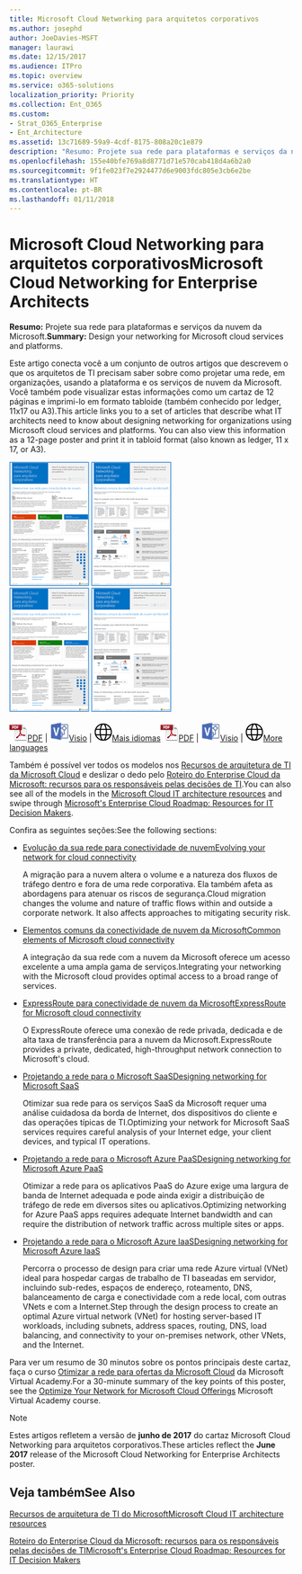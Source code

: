 ```yaml
---
title: Microsoft Cloud Networking para arquitetos corporativos
ms.author: josephd
author: JoeDavies-MSFT
manager: laurawi
ms.date: 12/15/2017
ms.audience: ITPro
ms.topic: overview
ms.service: o365-solutions
localization_priority: Priority
ms.collection: Ent_O365
ms.custom:
- Strat_O365_Enterprise
- Ent_Architecture
ms.assetid: 13c71689-59a9-4cdf-8175-808a20c1e879
description: "Resumo: Projete sua rede para plataformas e serviços da nuvem da Microsoft."
ms.openlocfilehash: 155e40bfe769a8d8771d71e570cab418d4a6b2a0
ms.sourcegitcommit: 9f1fe023f7e2924477d6e9003fdc805e3cb6e2be
ms.translationtype: HT
ms.contentlocale: pt-BR
ms.lasthandoff: 01/11/2018
---
```

# <a name="microsoft-cloud-networking-for-enterprise-architects"></a><span data-ttu-id="2ec9a-103">Microsoft Cloud Networking para arquitetos corporativos</span><span class="sxs-lookup"><span data-stu-id="2ec9a-103">Microsoft Cloud Networking for Enterprise Architects</span></span>

 <span data-ttu-id="2ec9a-104">**Resumo:** Projete sua rede para plataformas e serviços da nuvem da Microsoft.</span><span class="sxs-lookup"><span data-stu-id="2ec9a-104">**Summary:** Design your networking for Microsoft cloud services and platforms.</span></span>
  
<span data-ttu-id="2ec9a-p101">Este artigo conecta você a um conjunto de outros artigos que descrevem o que os arquitetos de TI precisam saber sobre como projetar uma rede, em organizações, usando a plataforma e os serviços de nuvem da Microsoft. Você também pode visualizar estas informações como um cartaz de 12 páginas e imprimi-lo em formato tabloide (também conhecido por ledger, 11x17 ou A3).</span><span class="sxs-lookup"><span data-stu-id="2ec9a-p101">This article links you to a set of articles that describe what IT architects need to know about designing networking for organizations using Microsoft cloud services and platforms. You can also view this information as a 12-page poster and print it in tabloid format (also known as ledger, 11 x 17, or A3).</span></span>
  
<span data-ttu-id="2ec9a-107">[![Imagem em miniatura do modelo de sistema de rede em nuvem da Microsoft](images/95e8ab6a-b4d0-4836-acc1-b0b77ebf46e6.png)  
](https://go.microsoft.com/fwlink/p/?linkid=842073)</span><span class="sxs-lookup"><span data-stu-id="2ec9a-107">[![Thumb image for Microsoft cloud networking model](images/95e8ab6a-b4d0-4836-acc1-b0b77ebf46e6.png)  
](https://go.microsoft.com/fwlink/p/?linkid=842073)</span></span>
  
<span data-ttu-id="2ec9a-108">![Arquivo PDF](images/ITPro_Other_PDFicon.png)[PDF](https://go.microsoft.com/fwlink/p/?linkid=842073) | ![Arquivo do Visio](images/ITPro_Other_VisioIcon.jpg)[Visio](https://go.microsoft.com/fwlink/p/?linkid=842074) | ![Ver uma página com as versões em outros idiomas](images/e16c992d-b0f8-48ae-bf44-db7a9fcaab9e.png)[Mais idiomas](https://www.microsoft.com/download/details.aspx?id=54425)</span><span class="sxs-lookup"><span data-stu-id="2ec9a-108">![PDF file](images/ITPro_Other_PDFicon.png)[PDF](https://go.microsoft.com/fwlink/p/?linkid=842073) | ![Visio file](images/ITPro_Other_VisioIcon.jpg)[Visio](https://go.microsoft.com/fwlink/p/?linkid=842074) | ![See a page with versions in additional languages](images/e16c992d-b0f8-48ae-bf44-db7a9fcaab9e.png)[More languages](https://www.microsoft.com/download/details.aspx?id=54425)</span></span>
  
<span data-ttu-id="2ec9a-109">Também é possível ver todos os modelos nos [Recursos de arquitetura de TI da Microsoft Cloud](microsoft-cloud-it-architecture-resources.md) e deslizar o dedo pelo [Roteiro do Enterprise Cloud da Microsoft: recursos para os responsáveis pelas decisões de TI](https://aka.ms/cloudarchitecture).</span><span class="sxs-lookup"><span data-stu-id="2ec9a-109">You can also see all of the models in the [Microsoft Cloud IT architecture resources](microsoft-cloud-it-architecture-resources.md) and swipe through [Microsoft's Enterprise Cloud Roadmap: Resources for IT Decision Makers](https://aka.ms/cloudarchitecture).</span></span>
  
<span data-ttu-id="2ec9a-110">Confira as seguintes seções:</span><span class="sxs-lookup"><span data-stu-id="2ec9a-110">See the following sections:</span></span>
  
- [<span data-ttu-id="2ec9a-111">Evolução da sua rede para conectividade de nuvem</span><span class="sxs-lookup"><span data-stu-id="2ec9a-111">Evolving your network for cloud connectivity</span></span>](evolving-your-network-for-cloud-connectivity.md)
    
    <span data-ttu-id="2ec9a-p102">A migração para a nuvem altera o volume e a natureza dos fluxos de tráfego dentro e fora de uma rede corporativa. Ela também afeta as abordagens para atenuar os riscos de segurança.</span><span class="sxs-lookup"><span data-stu-id="2ec9a-p102">Cloud migration changes the volume and nature of traffic flows within and outside a corporate network. It also affects approaches to mitigating security risk.</span></span>
    
- [<span data-ttu-id="2ec9a-114">Elementos comuns da conectividade de nuvem da Microsoft</span><span class="sxs-lookup"><span data-stu-id="2ec9a-114">Common elements of Microsoft cloud connectivity</span></span>](common-elements-of-microsoft-cloud-connectivity.md)
    
    <span data-ttu-id="2ec9a-115">A integração da sua rede com a nuvem da Microsoft oferece um acesso excelente a uma ampla gama de serviços.</span><span class="sxs-lookup"><span data-stu-id="2ec9a-115">Integrating your networking with the Microsoft cloud provides optimal access to a broad range of services.</span></span>
    
- [<span data-ttu-id="2ec9a-116">ExpressRoute para conectividade de nuvem da Microsoft</span><span class="sxs-lookup"><span data-stu-id="2ec9a-116">ExpressRoute for Microsoft cloud connectivity</span></span>](expressroute-for-microsoft-cloud-connectivity.md)
    
    <span data-ttu-id="2ec9a-117">O ExpressRoute oferece uma conexão de rede privada, dedicada e de alta taxa de transferência para a nuvem da Microsoft.</span><span class="sxs-lookup"><span data-stu-id="2ec9a-117">ExpressRoute provides a private, dedicated, high-throughput network connection to Microsoft's cloud.</span></span>
    
- [<span data-ttu-id="2ec9a-118">Projetando a rede para o Microsoft SaaS</span><span class="sxs-lookup"><span data-stu-id="2ec9a-118">Designing networking for Microsoft SaaS</span></span>](designing-networking-for-microsoft-saas.md)
    
    <span data-ttu-id="2ec9a-119">Otimizar sua rede para os serviços SaaS da Microsoft requer uma análise cuidadosa da borda de Internet, dos dispositivos do cliente e das operações típicas de TI.</span><span class="sxs-lookup"><span data-stu-id="2ec9a-119">Optimizing your network for Microsoft SaaS services requires careful analysis of your Internet edge, your client devices, and typical IT operations.</span></span>
    
- [<span data-ttu-id="2ec9a-120">Projetando a rede para o Microsoft Azure PaaS</span><span class="sxs-lookup"><span data-stu-id="2ec9a-120">Designing networking for Microsoft Azure PaaS</span></span>](designing-networking-for-microsoft-azure-paas.md)
    
    <span data-ttu-id="2ec9a-121">Otimizar a rede para os aplicativos PaaS do Azure exige uma largura de banda de Internet adequada e pode ainda exigir a distribuição de tráfego de rede em diversos sites ou aplicativos.</span><span class="sxs-lookup"><span data-stu-id="2ec9a-121">Optimizing networking for Azure PaaS apps requires adequate Internet bandwidth and can require the distribution of network traffic across multiple sites or apps.</span></span>
    
- [<span data-ttu-id="2ec9a-122">Projetando a rede para o Microsoft Azure IaaS</span><span class="sxs-lookup"><span data-stu-id="2ec9a-122">Designing networking for Microsoft Azure IaaS</span></span>](designing-networking-for-microsoft-azure-iaas.md)
    
    <span data-ttu-id="2ec9a-123">Percorra o processo de design para criar uma rede Azure virtual (VNet) ideal para hospedar cargas de trabalho de TI baseadas em servidor, incluindo sub-redes, espaços de endereço, roteamento, DNS, balanceamento de carga e conectividade com a rede local, com outras VNets e com a Internet.</span><span class="sxs-lookup"><span data-stu-id="2ec9a-123">Step through the design process to create an optimal Azure virtual network (VNet) for hosting server-based IT workloads, including subnets, address spaces, routing, DNS, load balancing, and connectivity to your on-premises network, other VNets, and the Internet.</span></span>
    
<span data-ttu-id="2ec9a-124">Para ver um resumo de 30 minutos sobre os pontos principais deste cartaz, faça o curso [Otimizar a rede para ofertas da Microsoft Cloud](https://mva.microsoft.com/pt-BR/training-courses/optimize-your-network-for-microsoft-cloud-offerings-17743) da Microsoft Virtual Academy.</span><span class="sxs-lookup"><span data-stu-id="2ec9a-124">For a 30-minute summary of the key points of this poster, see the [Optimize Your Network for Microsoft Cloud Offerings](https://mva.microsoft.com/pt-BR/training-courses/optimize-your-network-for-microsoft-cloud-offerings-17743) Microsoft Virtual Academy course.</span></span>
  
> [!NOTE]
> <span data-ttu-id="2ec9a-125">Estes artigos refletem a versão de **junho de 2017** do cartaz Microsoft Cloud Networking para arquitetos corporativos.</span><span class="sxs-lookup"><span data-stu-id="2ec9a-125">These articles reflect the **June 2017** release of the Microsoft Cloud Networking for Enterprise Architects poster.</span></span>
  
## <a name="see-also"></a><span data-ttu-id="2ec9a-126">Veja também</span><span class="sxs-lookup"><span data-stu-id="2ec9a-126">See Also</span></span>

[<span data-ttu-id="2ec9a-127">Recursos de arquitetura de TI do Microsoft</span><span class="sxs-lookup"><span data-stu-id="2ec9a-127">Microsoft Cloud IT architecture resources</span></span>](microsoft-cloud-it-architecture-resources.md)

[<span data-ttu-id="2ec9a-128">Roteiro do Enterprise Cloud da Microsoft: recursos para os responsáveis pelas decisões de TI</span><span class="sxs-lookup"><span data-stu-id="2ec9a-128">Microsoft's Enterprise Cloud Roadmap: Resources for IT Decision Makers</span></span>](https://sway.com/FJ2xsyWtkJc2taRD)



